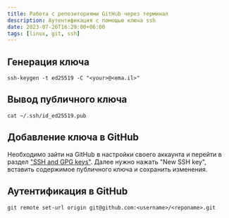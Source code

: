 ```yaml
---
title: Работа с репозиториями GitHub через терминал
description: Аутентификация с помощью ключа ssh
date: 2023-07-26T16:29:00+06:00
tags: [linux, git, ssh]
---
```

## Генерация ключа

```shell
ssh-keygen -t ed25519 -C "<your>@<ema.il>"
```

## Вывод публичного ключа

```shell
cat ~/.ssh/id_ed25519.pub
```

## Добавление ключа в GitHub

Необходимо зайти на GitHub в настройки своего аккаунта и перейти в раздел ["SSH and GPG keys"](https://github.com/settings/keys). Далее нужно нажать "New SSH key", вставить содержимое публичного ключа и сохранить изменения.

## Аутентификация в GitHub

```shell
git remote set-url origin git@github.com:<username>/<reponame>.git
```
